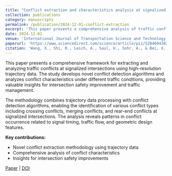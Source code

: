 ```yaml
---
title: "Conflict extraction and characteristics analysis at signalized intersections using trajectory data"
collection: publications
category: manuscripts
permalink: /publication/2024-12-01-conflict-extraction
excerpt: 'This paper presents a comprehensive analysis of traffic conflicts at signalized intersections using trajectory data, focusing on conflict extraction methods and characteristics analysis.'
date: 2024-12-01
venue: 'International Journal of Transportation Science and Technology'
paperurl: 'https://www.sciencedirect.com/science/article/pii/S2046043025000012'
citation: 'Wang, X., Shi, R., Leich, A., Saul, H., Sohr, A., & Bei, X. (2025). Conflict extraction and characteristics analysis at signalized intersections using trajectory data. International Journal of Transportation Science and Technology.'
---
```


This paper presents a comprehensive framework for extracting and analyzing traffic conflicts at signalized intersections using high-resolution trajectory data. The study develops novel conflict detection algorithms and analyzes conflict characteristics under different traffic conditions, providing valuable insights for intersection safety improvement and traffic management.

The methodology combines trajectory data processing with conflict detection algorithms, enabling the identification of various conflict types including crossing conflicts, merging conflicts, and rear-end conflicts at signalized intersections. The analysis reveals patterns in conflict occurrence related to signal timing, traffic flow, and geometric design features.

**Key contributions:**
- Novel conflict extraction methodology using trajectory data
- Comprehensive analysis of conflict characteristics
- Insights for intersection safety improvements

[Paper](https://www.sciencedirect.com/science/article/pii/S2046043025000012) | [DOI](https://doi.org/10.1016/j.ijtst.2024.12.001)
